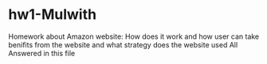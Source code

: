 # hw1-Mulwith
Homework about Amazon website:
How does it work and how user can take benifits from the website and what strategy does the website used 
All Answered in this file  
